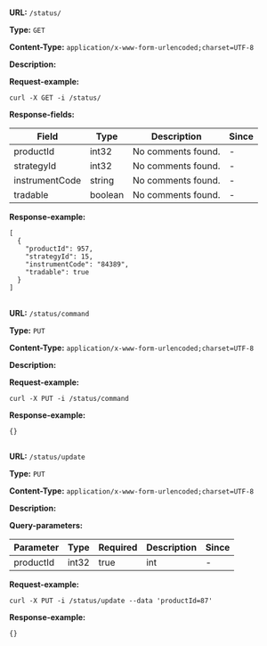 
# 
## 

**URL:** `/status/`

**Type:** `GET`


**Content-Type:** `application/x-www-form-urlencoded;charset=UTF-8`

**Description:** 





**Request-example:**
```
curl -X GET -i /status/
```

**Response-fields:**

| Field | Type | Description | Since |
|-------|------|-------------|-------|
|productId|int32|No comments found.|-|
|strategyId|int32|No comments found.|-|
|instrumentCode|string|No comments found.|-|
|tradable|boolean|No comments found.|-|

**Response-example:**
```
[
  {
    "productId": 957,
    "strategyId": 15,
    "instrumentCode": "84389",
    "tradable": true
  }
]
```

## 

**URL:** `/status/command`

**Type:** `PUT`


**Content-Type:** `application/x-www-form-urlencoded;charset=UTF-8`

**Description:** 





**Request-example:**
```
curl -X PUT -i /status/command
```

**Response-example:**
```
{}
```

## 

**URL:** `/status/update`

**Type:** `PUT`


**Content-Type:** `application/x-www-form-urlencoded;charset=UTF-8`

**Description:** 



**Query-parameters:**

| Parameter | Type | Required | Description | Since |
|-----------|------|----------|-------------|-------|
|productId|int32|true|int|-|


**Request-example:**
```
curl -X PUT -i /status/update --data 'productId=87'
```

**Response-example:**
```
{}
```

